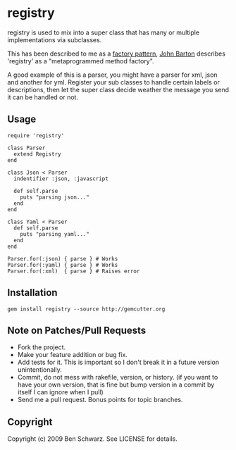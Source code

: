 # registry

registry is used to mix into a super class that has many or multiple implementations via subclasses. 

This has been described to me as a [factory pattern](http://en.wikipedia.org/wiki/Factory_method_pattern), [John Barton](http://whoisjohnbarton.com/) describes 'registry' as a "metaprogrammed method factory". 

A good example of this is a parser, you might have a parser for xml, json and another for yml.
Register your sub classes to handle certain labels or descriptions, then let the super class decide weather the message you send it can be handled or not.

## Usage
    require 'registry'
    
    class Parser
      extend Registry
    end

    class Json < Parser
      indentifier :json, :javascript

      def self.parse
        puts "parsing json..."
      end
    end

    class Yaml < Parser
      def self.parse
        puts "parsing yaml..."
      end
    end
    
    Parser.for(:json) { parse } # Works
    Parser.for(:yaml) { parse } # Works
    Parser.for(:xml)  { parse } # Raises error

## Installation

    gem install registry --source http://gemcutter.org

## Note on Patches/Pull Requests
 
* Fork the project.
* Make your feature addition or bug fix.
* Add tests for it. This is important so I don't break it in a
  future version unintentionally.
* Commit, do not mess with rakefile, version, or history.
  (if you want to have your own version, that is fine but bump version in a commit by itself I can ignore when I pull)
* Send me a pull request. Bonus points for topic branches.

## Copyright

Copyright (c) 2009 Ben Schwarz. See LICENSE for details.
